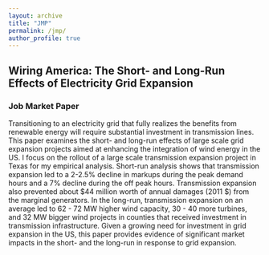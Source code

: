 ```yaml
---
layout: archive
title: "JMP"
permalink: /jmp/
author_profile: true
---
```

## Wiring America: The Short- and Long-Run Effects of Electricity Grid Expansion 
### Job Market Paper

Transitioning to an electricity grid that fully realizes the benefits from renewable energy will require substantial investment in transmission lines. This paper examines the short- and long-run effects of large scale grid expansion projects aimed at enhancing the integration of wind energy in the US. I focus on the rollout of a large scale transmission expansion project in Texas for my empirical analysis. Short-run analysis shows that transmission expansion led to a 2-2.5% decline in markups during the peak demand hours and a 7% decline during the off peak hours. Transmission expansion also prevented about $44 million worth of annual damages (2011 $) from the marginal generators. In the long-run, transmission expansion on an average led to 62 - 72 MW higher wind capacity, 30 - 40 more turbines, and 32 MW bigger wind projects in counties that received investment in transmission infrastructure. Given a growing need for investment in grid expansion in the US, this paper provides evidence of significant market impacts in the short- and the long-run in response to grid expansion.
